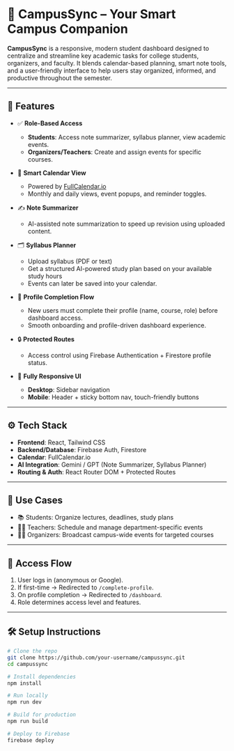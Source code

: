 # 🌿 CampusSync – Your Smart Campus Companion

**CampusSync** is a responsive, modern student dashboard designed to centralize and streamline key academic tasks for college students, organizers, and faculty. It blends calendar-based planning, smart note tools, and a user-friendly interface to help users stay organized, informed, and productive throughout the semester.

---

## 🚀 Features

- ✅ **Role-Based Access**  
  - **Students**: Access note summarizer, syllabus planner, view academic events.  
  - **Organizers/Teachers**: Create and assign events for specific courses.

- 📅 **Smart Calendar View**  
  - Powered by [FullCalendar.io](https://fullcalendar.io)  
  - Monthly and daily views, event popups, and reminder toggles.

- ✍️ **Note Summarizer**  
  - AI-assisted note summarization to speed up revision using uploaded content.

- 🗂️ **Syllabus Planner**  
  - Upload syllabus (PDF or text)  
  - Get a structured AI-powered study plan based on your available study hours  
  - Events can later be saved into your calendar.

- 👤 **Profile Completion Flow**  
  - New users must complete their profile (name, course, role) before dashboard access.  
  - Smooth onboarding and profile-driven dashboard experience.

- 🔒 **Protected Routes**  
  - Access control using Firebase Authentication + Firestore profile status.

- 📱 **Fully Responsive UI**  
  - **Desktop**: Sidebar navigation  
  - **Mobile**: Header + sticky bottom nav, touch-friendly buttons

---

## ⚙️ Tech Stack

- **Frontend**: React, Tailwind CSS  
- **Backend/Database**: Firebase Auth, Firestore  
- **Calendar**: FullCalendar.io  
- **AI Integration**: Gemini / GPT (Note Summarizer, Syllabus Planner)  
- **Routing & Auth**: React Router DOM + Protected Routes

---

## 📌 Use Cases

- 📚 Students: Organize lectures, deadlines, study plans  
- 👨‍🏫 Teachers: Schedule and manage department-specific events  
- 🧑‍💼 Organizers: Broadcast campus-wide events for targeted courses

---

## 🧭 Access Flow

1. User logs in (anonymous or Google).
2. If first-time → Redirected to `/complete-profile`.
3. On profile completion → Redirected to `/dashboard`.
4. Role determines access level and features.

---

## 🛠️ Setup Instructions

```bash
# Clone the repo
git clone https://github.com/your-username/campussync.git
cd campussync

# Install dependencies
npm install

# Run locally
npm run dev

# Build for production
npm run build

# Deploy to Firebase
firebase deploy

